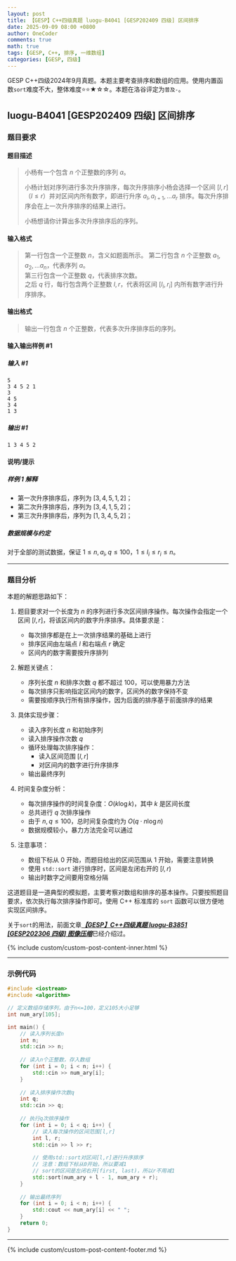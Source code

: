 ```yaml
---
layout: post
title: 【GESP】C++四级真题 luogu-B4041 [GESP202409 四级] 区间排序
date: 2025-09-09 08:00 +0800
author: OneCoder
comments: true
math: true
tags: [GESP, C++, 排序, 一维数组]
categories: [GESP, 四级]
---
```

GESP C++四级2024年9月真题。本题主要考查排序和数组的应用。使用内置函数`sort`难度不大，整体难度⭐⭐★☆☆。本题在洛谷评定为`普及-`。

<!--more-->

## luogu-B4041 [GESP202409 四级] 区间排序

### 题目要求

#### 题目描述

>小杨有一个包含 $n$ 个正整数的序列 $a$。
>
>小杨计划对序列进行多次升序排序，每次升序排序小杨会选择一个区间 $[l,r]$（$l \leq r$）并对区间内所有数字，即进行升序 $a_l, a_{l + 1}, \dots a_r$ 排序。每次升序排序会在上一次升序排序的结果上进行。
>
>小杨想请你计算出多次升序排序后的序列。

#### 输入格式

>第一行包含一个正整数 $n$，含义如题面所示。
第二行包含 $n$ 个正整数 $a_1, a_2, \dots a_n$，代表序列 $a$。  
第三行包含一个正整数 $q$，代表排序次数。  
之后 $q$ 行，每行包含两个正整数 $l, r$，代表将区间 $[l_i, r_i]$ 内所有数字进行升序排序。

#### 输出格式

>输出一行包含 $n$ 个正整数，代表多次升序排序后的序列。

#### 输入输出样例 #1

##### 输入 #1

```plaintext
5
3 4 5 2 1
3
4 5
3 4
1 3
```

##### 输出 #1

```plaintext
1 3 4 5 2
```

#### 说明/提示

##### 样例 1 解释

- 第一次升序排序后，序列为 $[3,4,5,1,2]$；
- 第二次升序排序后，序列为 $[3,4,1,5,2]$；
- 第三次升序排序后，序列为 $[1,3,4,5,2]$；

##### 数据规模与约定

对于全部的测试数据，保证 $1 \leq n, a_i, q \leq 100$，$1 \leq l_i \leq r_i \leq n$。

---

### 题目分析

本题的解题思路如下：

1. 题目要求对一个长度为 $n$ 的序列进行多次区间排序操作。每次操作会指定一个区间 $[l,r]$，将该区间内的数字升序排序。具体要求是：
   - 每次排序都是在上一次排序结果的基础上进行
   - 排序区间由左端点 $l$ 和右端点 $r$ 确定
   - 区间内的数字需要按升序排列

2. 解题关键点：
   - 序列长度 $n$ 和排序次数 $q$ 都不超过 100，可以使用暴力方法
   - 每次排序只影响指定区间内的数字，区间外的数字保持不变
   - 需要按顺序执行所有排序操作，因为后面的排序基于前面排序的结果

3. 具体实现步骤：
   - 读入序列长度 $n$ 和初始序列
   - 读入排序操作次数 $q$
   - 循环处理每次排序操作：
     - 读入区间范围 $[l,r]$
     - 对区间内的数字进行升序排序
   - 输出最终序列

4. 时间复杂度分析：
   - 每次排序操作的时间复杂度：$O(k\log k)$，其中 $k$ 是区间长度
   - 总共进行 $q$ 次排序操作
   - 由于 $n,q\leq100$，总时间复杂度约为 $O(q\cdot n\log n)$
   - 数据规模较小，暴力方法完全可以通过

5. 注意事项：
   - 数组下标从 0 开始，而题目给出的区间范围从 1 开始，需要注意转换
   - 使用 `std::sort` 进行排序时，区间是左闭右开的 $[l,r)$
   - 输出时数字之间要用空格分隔

这道题目是一道典型的模拟题，主要考察对数组和排序的基本操作。只要按照题目要求，依次执行每次排序操作即可。使用 C++ 标准库的 `sort` 函数可以很方便地实现区间排序。

关于`sort`的用法，前面文章[***【GESP】C++四级真题 luogu-B3851 [GESP202306 四级] 图像压缩***](https://www.coderli.com/gesp-4-luogu-b3851/)已经介绍过。

{% include custom/custom-post-content-inner.html %}

---

### 示例代码

```cpp
#include <iostream>
#include <algorithm>

// 定义数组存储序列，由于n<=100，定义105大小足够
int num_ary[105];

int main() {
    // 读入序列长度n
    int n;
    std::cin >> n;
    
    // 读入n个正整数，存入数组
    for (int i = 0; i < n; i++) {
        std::cin >> num_ary[i];
    }
    
    // 读入排序操作次数q
    int q;
    std::cin >> q;
    
    // 执行q次排序操作
    for (int i = 0; i < q; i++) {
        // 读入每次操作的区间范围[l,r]
        int l, r;
        std::cin >> l >> r;
        
        // 使用std::sort对区间[l,r]进行升序排序
        // 注意：数组下标从0开始，所以要减1
        // sort的区间是左闭右开[first, last)，所以r不用减1
        std::sort(num_ary + l - 1, num_ary + r);
    }
    
    // 输出最终序列
    for (int i = 0; i < n; i++) {
        std::cout << num_ary[i] << " ";
    }
    return 0;
}
```

---

{% include custom/custom-post-content-footer.md %}
